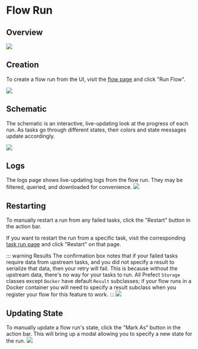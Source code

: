 # Flow Run

## Overview

![](/orchestration/ui/flowrun-overview.png)

## Creation

To create a flow run from the UI, visit the [flow page](/orchestration/ui/flow.html#run) and click "Run Flow".

![](/orchestration/ui/flow-run.png)

## Schematic

The schematic is an interactive, live-updating look at the progress of each run. As tasks go through different states, their colors and state messages update accordingly.

![](/orchestration/ui/flowrun-schematic.png)

## Logs

The logs page shows live-updating logs from the flow run. They may be filtered, queried, and downloaded for convenience.
![](/orchestration/ui/flowrun-logs.png)

## Restarting

To manually restart a run from any failed tasks, click the "Restart" button in the action bar.

If you want to restart the run from a specific task, visit the corresponding [task run page](/orchestration/ui/task-run) and click "Restart" on that page.

::: warning Results
The confirmation box notes that if your failed tasks require data from upstream tasks, and you did not specify a result to serialize that data, then your retry will fail. This is because without the upstream data, there's no way for your tasks to run. All Prefect `Storage` classes except `Docker` have default `Result` subclasses; if your flow runs in a Docker container you will need to specify a result subclass when you register your flow for this feature to work.
:::
![](/orchestration/ui/flowrun-restart.png)

## Updating State

To manually update a flow run's state, click the "Mark As" button in the action bar. This will bring up a modal allowing you to specify a new state for the run.
![](/orchestration/ui/flowrun-mark-as.png)
